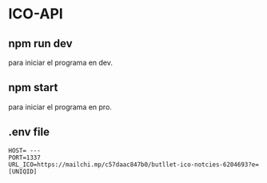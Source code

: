 # ICO-API

## npm run dev

para iniciar el programa en dev.

## npm start

para iniciar el programa en pro.

## .env file

```
HOST= ---
PORT=1337
URL_ICO=https://mailchi.mp/c57daac847b0/butllet-ico-notcies-6204693?e=[UNIQID]
```
